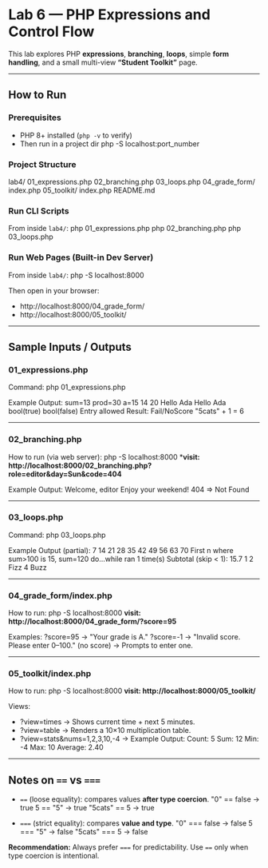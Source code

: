 # Lab 6 — PHP Expressions and Control Flow

This lab explores PHP **expressions**, **branching**, **loops**, simple **form handling**, and a small multi-view **“Student Toolkit”** page.

---

## How to Run

### Prerequisites
- PHP 8+ installed (`php -v` to verify)
- Then run in a project dir php -S localhost:port_number

### Project Structure
lab4/
  01_expressions.php
  02_branching.php
  03_loops.php
  04_grade_form/
    index.php
  05_toolkit/
    index.php
  README.md

### Run CLI Scripts
From inside `lab4/`:
php 01_expressions.php
php 02_branching.php
php 03_loops.php

### Run Web Pages (Built-in Dev Server)
From inside `lab4/`:
php -S localhost:8000

Then open in your browser:
- http://localhost:8000/04_grade_form/
- http://localhost:8000/05_toolkit/

---

## Sample Inputs / Outputs

### 01_expressions.php
Command:
php 01_expressions.php

Example Output:
sum=13 prod=30 a=15
14
20
Hello Ada
Hello Ada
bool(true)
bool(false)
Entry allowed
Result: Fail/NoScore
"5cats" + 1 = 6

---

### 02_branching.php
How to run (via web server):
php -S localhost:8000
***visit: http://localhost:8000/02_branching.php?role=editor&day=Sun&code=404**

Example Output:
Welcome, editor
Enjoy your weekend!
404 => Not Found

---

### 03_loops.php
Command:
php 03_loops.php

Example Output (partial):
7 14 21 28 35 42 49 56 63 70
First n where sum>100 is 15, sum=120
do...while ran 1 time(s)
Subtotal (skip < 1): 15.7
1
2
Fizz
4
Buzz


---

### 04_grade_form/index.php
How to run:
php -S localhost:8000
**visit: http://localhost:8000/04_grade_form/?score=95**

Examples:
?score=95  -> "Your grade is A."
?score=-1  -> "Invalid score. Please enter 0–100."
(no score) -> Prompts to enter one.

---

### 05_toolkit/index.php
How to run:
php -S localhost:8000
**visit: http://localhost:8000/05_toolkit/**

Views:
- ?view=times  -> Shows current time + next 5 minutes.
- ?view=table  -> Renders a 10×10 multiplication table.
- ?view=stats&nums=1,2,3,10,-4  -> Example Output:
Count: 5
Sum: 12
Min: -4
Max: 10
Average: 2.40

---

## Notes on `==` vs `===`

- `==` (loose equality): compares values **after type coercion**.
  "0" == false   -> true
  5 == "5"       -> true
  "5cats" == 5   -> true

- `===` (strict equality): compares **value and type**.
  "0" === false  -> false
  5 === "5"      -> false
  "5cats" === 5  -> false

**Recommendation:** Always prefer `===` for predictability. Use `==` only when type coercion is intentional.
